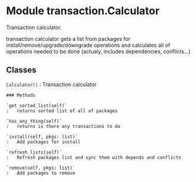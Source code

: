 Module transaction.Calculator
=============================
Transaction calculator.

transaction calculator gets a list from packages for
install/remove/upgrade/downgrade operations
and calculates all of operations needed to be done
(actualy, includes dependencies, conflicts...)

Classes
-------

`Calculator()`
:   Transaction calculator

    ### Methods

    `get_sorted_list(self)`
    :   returns sorted list of all of packages

    `has_any_thing(self)`
    :   returns is there any transactions to do

    `install(self, pkgs: list)`
    :   Add packages for install

    `refresh_lists(self)`
    :   Refresh packages list and sync them with depends and conflicts

    `remove(self, pkgs: list)`
    :   Add packages to remove